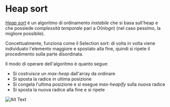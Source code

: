 # Heap sort

*[Heap sort](/src/main/java/model/algorithm/Heapsort/HeapSort.java)* è un algoritmo di ordinamento *instabile* che si basa sull'heap e che possiede *complessità temporale* pari a O(*nlogn*) (nel caso pessimo, la migliore possibile).

Concettualmente, funziona come il Selection sort: di volta in volta viene individuato l'elemento maggiore e spostato alla fine, quindi si ripete il procedimento sulla parte disordinata.

Il modo di operare dell'algoritmo è quanto segue:
* Si costruisce un *max-heap* dall'array da ordinare
* Si sposta la radice in ultima posizione
* Si congela l'ultima posizione e si esegue *max-heapify* sulla nuova radice
* Si sposta la nuova radice alla fine e si ripete

![Alt Text](https://upload.wikimedia.org/wikipedia/commons/4/4d/Heapsort-example.gif)
